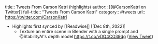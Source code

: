 title:: Tweets From Carson Katri (highlights)
author:: [[@CarsonKatri on Twitter]]
full-title:: "Tweets From Carson Katri"
category:: #tweets
url:: https://twitter.com/CarsonKatri

- Highlights first synced by [[Readwise]] [[Dec 8th, 2022]]
	- Texture an entire scene in Blender with a single prompt and @StabilityAI's depth model https://t.co/vDQ4CO39dg ([View Tweet](https://twitter.com/CarsonKatri/status/1600248599254007810))